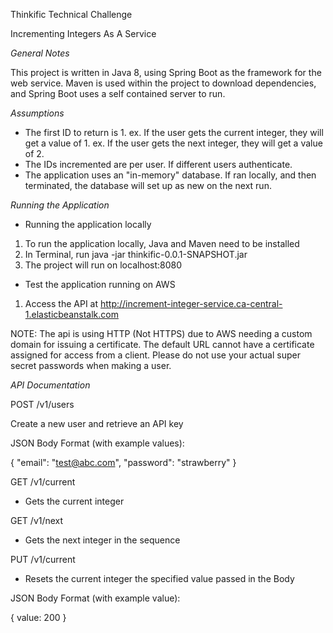 

Thinkific Technical Challenge 

Incrementing Integers As A Service

*General Notes*

This project is written in Java 8, using Spring Boot as the framework for the web service. Maven is used within the project to download dependencies, and Spring Boot uses a self contained server to run.

*Assumptions*

- The first ID to return is 1.
	ex. If the user gets the current integer, they will get a value of 1.
	ex. If the user gets the next integer, they will get a value of 2.
- The IDs incremented are per user. If different users authenticate.
- The application uses an "in-memory" database. If ran locally, and then terminated, the database will set up as new on the next run.

*Running the Application*

- Running the application locally

1. To run the application locally, Java and Maven need to be installed 
2. In Terminal, run java -jar thinkific-0.0.1-SNAPSHOT.jar
3. The project will run on localhost:8080

- Test the application running on AWS

1. Access the API at http://increment-integer-service.ca-central-1.elasticbeanstalk.com

NOTE: The api is using HTTP (Not HTTPS) due to AWS needing a custom domain for issuing a certificate. The default URL cannot have a certificate assigned for access from a client. Please do not use your actual super secret passwords when making a user.


*API Documentation*

POST /v1/users

Create a new user and retrieve an API key

JSON Body Format (with example values):

{
	"email": "test@abc.com",
	"password": "strawberry"
}


GET /v1/current

- Gets the current integer


GET /v1/next

- Gets the next integer in the sequence


PUT /v1/current

- Resets the current integer the specified value passed in the Body

JSON Body Format (with example value):

{
	value: 200
}

